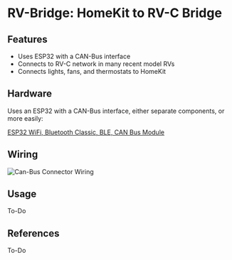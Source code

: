 # RV-Bridge: HomeKit to RV-C Bridge

## Features

* Uses ESP32 with a CAN-Bus interface
* Connects to RV-C network in many recent model RVs
* Connects lights, fans, and thermostats to HomeKit

## Hardware

Uses an ESP32 with a CAN-Bus interface, either separate components, or more easily:

[ESP32 WiFi, Bluetooth Classic, BLE, CAN Bus Module](https://copperhilltech.com/esp32-wifi-bluetooth-classic-ble-can-bus-module/)

## Wiring

![Can-Bus Connector Wiring](docs/CAN-connector-wiring.png)

## Usage

To-Do

## References

To-Do
